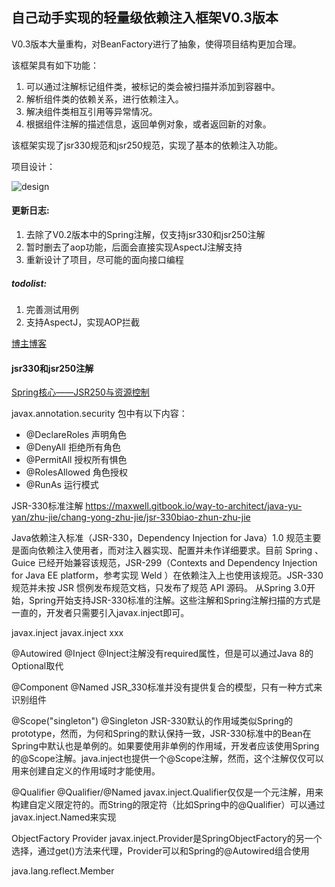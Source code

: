 ## 自己动手实现的轻量级依赖注入框架V0.3版本

V0.3版本大量重构，对BeanFactory进行了抽象，使得项目结构更加合理。

该框架具有如下功能：
1. 可以通过注解标记组件类，被标记的类会被扫描并添加到容器中。
2. 解析组件类的依赖关系，进行依赖注入。
3. 解决组件类相互引用等异常情况。
4. 根据组件注解的描述信息，返回单例对象，或者返回新的对象。

该框架实现了jsr330规范和jsr250规范，实现了基本的依赖注入功能。

项目设计：

![design](images/design.png)

#### 更新日志:

1. 去除了V0.2版本中的Spring注解，仅支持jsr330和jsr250注解
2. 暂时删去了aop功能，后面会直接实现AspectJ注解支持
3. 重新设计了项目，尽可能的面向接口编程

##### todolist:
1. 完善测试用例
2. 支持AspectJ，实现AOP拦截


[博主博客](https://juejin.im/entry/599f901bf265da247779f0da)

#### jsr330和jsr250注解

[Spring核心——JSR250与资源控制](https://my.oschina.net/chkui/blog/1858734)


javax.annotation.security 包中有以下内容：

- @DeclareRoles 声明角色
- @DenyAll  拒绝所有角色
- @PermitAll  授权所有惧色
- @RolesAllowed  角色授权
- @RunAs 运行模式

JSR-330标准注解
https://maxwell.gitbook.io/way-to-architect/java-yu-yan/zhu-jie/chang-yong-zhu-jie/jsr-330biao-zhun-zhu-jie


Java依赖注入标准（JSR-330，Dependency Injection for Java）1.0 规范主要是面向依赖注入使用者，而对注入器实现、配置并未作详细要求。目前 Spring 、Guice 已经开始兼容该规范，JSR-299（Contexts and Dependency Injection for Java EE platform，参考实现 Weld ）在依赖注入上也使用该规范。JSR-330 规范并未按 JSR 惯例发布规范文档，只发布了规范 API 源码。
从Spring 3.0开始，Spring开始支持JSR-330标准的注解。这些注解和Spring注解扫描的方式是一直的，开发者只需要引入javax.inject即可。

<dependency>
    <groupId>javax.inject</groupId>
    <artifactId>javax.inject</artifactId>
    <version>xxx</version>
</dependency>


@Autowired  @Inject @Inject注解没有required属性，但是可以通过Java 8的Optional取代

@Component  @Named  JSR_330标准并没有提供复合的模型，只有一种方式来识别组件

@Scope("singleton") @Singleton  JSR-330默认的作用域类似Spring的prototype，然而，为何和Spring的默认保持一致，JSR-330标准中的Bean在Spring中默认也是单例的。如果要使用非单例的作用域，开发者应该使用Spring的@Scope注解。java.inject也提供一个@Scope注解，然而，这个注解仅仅可以用来创建自定义的作用域时才能使用。

@Qualifier  @Qualifier/@Named   javax.inject.Qualifier仅仅是一个元注解，用来构建自定义限定符的。而String的限定符（比如Spring中的@Qualifier）可以通过javax.inject.Named来实现

ObjectFactory   Provider    javax.inject.Provider是SpringObjectFactory的另一个选择，通过get()方法来代理，Provider可以和Spring的@Autowired组合使用

java.lang.reflect.Member
